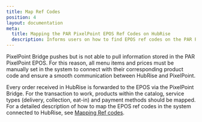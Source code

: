 ```yaml
---
title: Map Ref Codes
position: 4
layout: documentation
meta:
  title: Mapping the PAR PixelPoint EPOS Ref Codes on HubRise
  description: Informs users on how to find EPOS ref codes on the PAR PixelPoint EPOS to map them on other apps, in the context of an integration with HubRise via the PAR PixelPoint Bridge.
---
```


PixelPoint Bridge pushes but is not able to pull information stored in the PAR PixelPoint EPOS. For this reason, all menu items and prices must be manually set in the system to connect with their corresponding product code and ensure a smooth communication between HubRise and PixelPoint.

Every order received in HubRise is forwarded to the EPOS via the PixelPoint Bridge. For the transaction to work, products within the catalog, service types (delivery, collection, eat-in) and payment methods should be mapped. For a detailed description of how to map the EPOS ref codes in the system connected to HubRise, see [Mapping Ref codes](/apps/pixelpoint/map-ref-codes).
